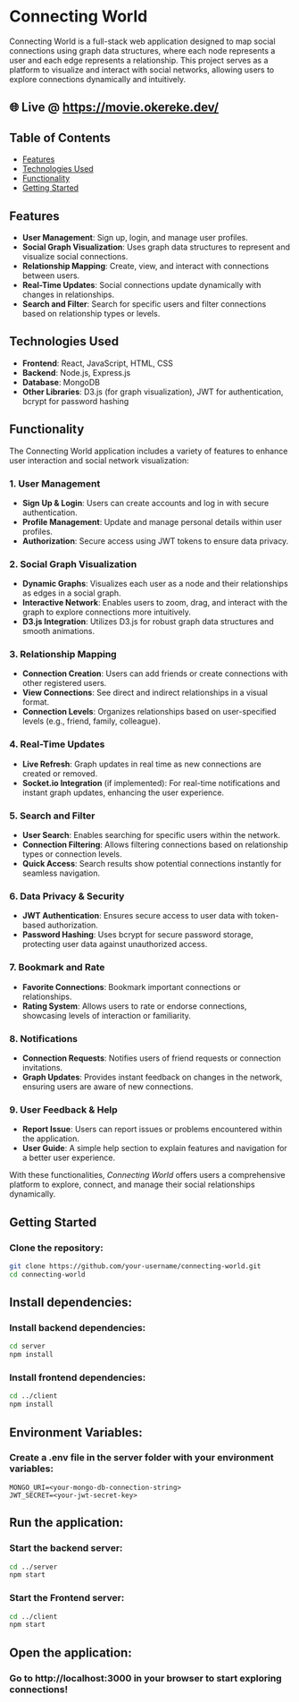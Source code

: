 # Connecting World

Connecting World is a full-stack web application designed to map social connections using graph data structures, where each node represents a user and each edge represents a relationship. This project serves as a platform to visualize and interact with social networks, allowing users to explore connections dynamically and intuitively.

## 🌐 Live @ https://movie.okereke.dev/


## Table of Contents
- [Features](#features)
- [Technologies Used](#technologies-used)
- [Functionality](#functionality)
- [Getting Started](#getting-started)


## Features
- **User Management**: Sign up, login, and manage user profiles.
- **Social Graph Visualization**: Uses graph data structures to represent and visualize social connections.
- **Relationship Mapping**: Create, view, and interact with connections between users.
- **Real-Time Updates**: Social connections update dynamically with changes in relationships.
- **Search and Filter**: Search for specific users and filter connections based on relationship types or levels.

## Technologies Used
- **Frontend**: React, JavaScript, HTML, CSS
- **Backend**: Node.js, Express.js
- **Database**: MongoDB
- **Other Libraries**: D3.js (for graph visualization), JWT for authentication, bcrypt for password hashing

## Functionality 

The Connecting World application includes a variety of features to enhance user interaction and social network visualization:

### 1. User Management
   - **Sign Up & Login**: Users can create accounts and log in with secure authentication.
   - **Profile Management**: Update and manage personal details within user profiles.
   - **Authorization**: Secure access using JWT tokens to ensure data privacy.

### 2. Social Graph Visualization
   - **Dynamic Graphs**: Visualizes each user as a node and their relationships as edges in a social graph.
   - **Interactive Network**: Enables users to zoom, drag, and interact with the graph to explore connections more intuitively.
   - **D3.js Integration**: Utilizes D3.js for robust graph data structures and smooth animations.

### 3. Relationship Mapping
   - **Connection Creation**: Users can add friends or create connections with other registered users.
   - **View Connections**: See direct and indirect relationships in a visual format.
   - **Connection Levels**: Organizes relationships based on user-specified levels (e.g., friend, family, colleague).

### 4. Real-Time Updates
   - **Live Refresh**: Graph updates in real time as new connections are created or removed.
   - **Socket.io Integration** (if implemented): For real-time notifications and instant graph updates, enhancing the user experience.

### 5. Search and Filter
   - **User Search**: Enables searching for specific users within the network.
   - **Connection Filtering**: Allows filtering connections based on relationship types or connection levels.
   - **Quick Access**: Search results show potential connections instantly for seamless navigation.

### 6. Data Privacy & Security
   - **JWT Authentication**: Ensures secure access to user data with token-based authorization.
   - **Password Hashing**: Uses bcrypt for secure password storage, protecting user data against unauthorized access.

### 7. Bookmark and Rate
   - **Favorite Connections**: Bookmark important connections or relationships.
   - **Rating System**: Allows users to rate or endorse connections, showcasing levels of interaction or familiarity.

### 8. Notifications
   - **Connection Requests**: Notifies users of friend requests or connection invitations.
   - **Graph Updates**: Provides instant feedback on changes in the network, ensuring users are aware of new connections.

### 9. User Feedback & Help
   - **Report Issue**: Users can report issues or problems encountered within the application.
   - **User Guide**: A simple help section to explain features and navigation for a better user experience.

With these functionalities, *Connecting World* offers users a comprehensive platform to explore, connect, and manage their social relationships dynamically.



## Getting Started

### Clone the repository:
```bash
git clone https://github.com/your-username/connecting-world.git
cd connecting-world
```

## Install dependencies:

### Install backend dependencies:
```bash
cd server
npm install
```
### Install frontend dependencies:
```bash
cd ../client
npm install
```
## Environment Variables:
### Create a .env file in the server folder with your environment variables:
``` plaintext
MONGO_URI=<your-mongo-db-connection-string>
JWT_SECRET=<your-jwt-secret-key>
```
## Run the application:

### Start the backend server:
```bash
cd ../server
npm start
```

### Start the Frontend server:
```bash
cd ../client
npm start
```
## Open the application:
### Go to http://localhost:3000 in your browser to start exploring connections!





















